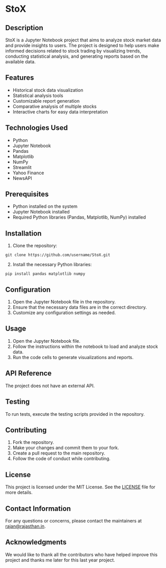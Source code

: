 # StoX

## Description
StoX is a Jupyter Notebook project that aims to analyze stock market data and provide insights to users. The project is designed to help users make informed decisions related to stock trading by visualizing trends, conducting statistical analysis, and generating reports based on the available data.

## Features
- Historical stock data visualization
- Statistical analysis tools
- Customizable report generation
- Comparative analysis of multiple stocks
- Interactive charts for easy data interpretation

## Technologies Used
- Python
- Jupyter Notebook
- Pandas
- Matplotlib
- NumPy
- Streamlit
- Yahoo Finance
- NewsAPI

## Prerequisites
- Python installed on the system
- Jupyter Notebook installed
- Required Python libraries (Pandas, Matplotlib, NumPy) installed

## Installation
1. Clone the repository:
```
git clone https://github.com/username/StoX.git
```
2. Install the necessary Python libraries:
```
pip install pandas matplotlib numpy
```

## Configuration
1. Open the Jupyter Notebook file in the repository.
2. Ensure that the necessary data files are in the correct directory.
3. Customize any configuration settings as needed.

## Usage
1. Open the Jupyter Notebook file.
2. Follow the instructions within the notebook to load and analyze stock data.
3. Run the code cells to generate visualizations and reports.

## API Reference
The project does not have an external API.

## Testing
To run tests, execute the testing scripts provided in the repository.

## Contributing
1. Fork the repository.
2. Make your changes and commit them to your fork.
3. Create a pull request to the main repository.
4. Follow the code of conduct while contributing.

## License
This project is licensed under the MIT License. See the [LICENSE](LICENSE) file for more details.

## Contact Information
For any questions or concerns, please contact the maintainers at [rajan@rajasthan.in](mailto:rajan@rajasthan.in).

## Acknowledgments
We would like to thank all the contributors who have helped improve this project and thanks me later for this last year project.
